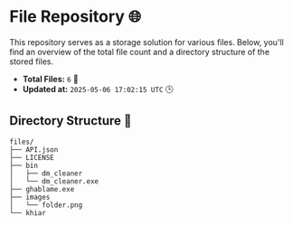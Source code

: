 # File Repository 🌐

This repository serves as a storage solution for various files. Below, you'll find an overview of the total file count and a directory structure of the stored files.

- **Total Files:** `6` 📁
- **Updated at:** `2025-05-06 17:02:15 UTC` 🕒

## Directory Structure 📂

```
files/
├── API.json
├── LICENSE
├── bin
│   ├── dm_cleaner
│   └── dm_cleaner.exe
├── ghablame.exe
├── images
│   └── folder.png
└── khiar

```
